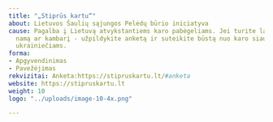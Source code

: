 ```yaml
---
title: "„Stiprūs kartu“"
about: Lietuvos Šaulių sąjungos Pelėdų būrio iniciatyva
cause: Pagalba į Lietuvą atvykstantiems karo pabėgeliams. Jei turite laisvą butą,
  namą ar kambarį - užpildykite anketą ir suteikite būstą nuo karo siaubo bėgantiems
  ukrainiečiams.
forma:
- Apgyvendinimas
- Pavežėjimas
rekvizitai: Anketa:https://stipruskartu.lt/#anketa
website: https://stipruskartu.lt
weight: 10
logo: "../uploads/image-10-4x.png"

---
```


